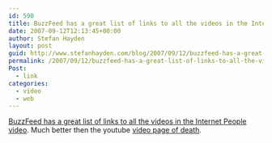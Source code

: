 ```yaml
---
id: 590
title: BuzzFeed has a great list of links to all the videos in the Internet People video
date: 2007-09-12T12:13:45+00:00
author: Stefan Hayden
layout: post
guid: http://www.stefanhayden.com/blog/2007/09/12/buzzfeed-has-a-great-list-of-links-to-all-the-videos-in-the-internet-people-video/
permalink: /2007/09/12/buzzfeed-has-a-great-list-of-links-to-all-the-videos-in-the-internet-people-video/
Post:
  - link
categories:
  - video
  - web
---
```

<a href="http://ct.buzzfeed.com/rd?c=buzzfeed&ca=Internet_People&s=feed&d=0x0&p=0&u=http%3A%2F%2Fwww.buzzfeed.com%2Fbuzz%2FInternet_People">BuzzFeed has a great list of links to all the videos in the Internet People video</a>. Much better then the youtube <a href="http://www.stefanhayden.com/blog/2007/09/09/our-internet-history-is-here/">video page of death</a>.